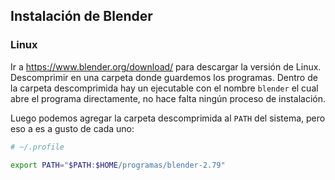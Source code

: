 ## Instalación de Blender

### Linux
Ir a https://www.blender.org/download/ para descargar la versión de Linux. Descomprimir en una carpeta donde guardemos los programas. Dentro de la carpeta descomprimida hay un ejecutable con el nombre `blender` el cual abre el programa directamente, no hace falta ningún proceso de instalación.

Luego podemos agregar la carpeta descomprimida al `PATH` del sistema, pero eso a es a gusto de cada uno:
```bash
# ~/.profile

export PATH="$PATH:$HOME/programas/blender-2.79"
```

